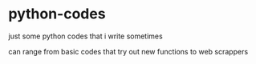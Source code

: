 # python-codes
just some python codes that i write sometimes

can range from basic codes that try out new functions to web scrappers

